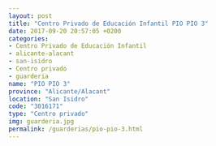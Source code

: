 ```yaml
---
layout: post
title: "Centro Privado de Educación Infantil PIO PIO 3"
date: 2017-09-20 20:57:05 +0200
categories:
- Centro Privado de Educación Infantil
- alicante-alacant
- san-isidro
- Centro privado
- guarderia
name: "PIO PIO 3"
province: "Alicante/Alacant"
location: "San Isidro"
code: "3016171"
type: "Centro privado"
img: guarderia.jpg
permalink: /guarderias/pio-pio-3.html
---
```

